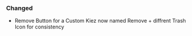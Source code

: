 ### Changed
- Remove Button for a Custom Kiez now named Remove + diffrent Trash Icon for consistency
